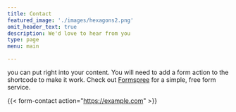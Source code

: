 ```yaml
---
title: Contact
featured_image: './images/hexagons2.png'
omit_header_text: true
description: We'd love to hear from you
type: page
menu: main

---
```



 you can put right into your content. You will need to add a form action to the shortcode to make it work. Check out [Formspree](https://formspree.io/) for a simple, free form service. 

{{< form-contact action="https://example.com"  >}}


<!-- 
We are affiliated with the University of Copenhagen (KU) and located at the "Datalogisk Institut" (DIKU).

**Address:** </br>
Department of Computer Science </br>
Universitetsparken 1 </br>
2100 Copenhagen Ø </br>

**Email DIKU:** info@di.ku.dk </br>
(See [People](https://ku-bioml.github.io/people/) for email addresses of group members) </br></br>
**Telephone DIKU:** +45 93 51 59 79 </br>(Monday to Thursday 9 am - 3 pm, Fridays 9 am - 2 pm)

**Twitter:** [@KU_BioML](https://twitter.com/KU_BioML)

</br>

{{< form-contact action="https://example.com"  >}} -->